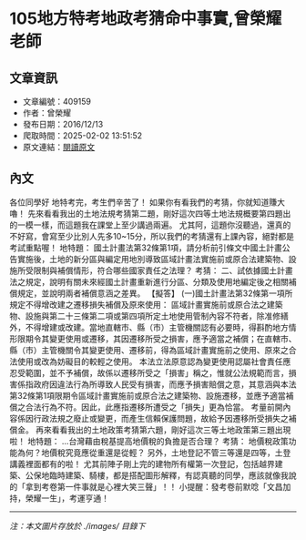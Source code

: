 # 105地方特考地政考猜命中事實,曾榮耀老師

## 文章資訊
- 文章編號：409159
- 作者：曾榮耀
- 發布日期：2016/12/13
- 爬取時間：2025-02-02 13:51:52
- 原文連結：[閱讀原文](https://real-estate.get.com.tw/Columns/detail.aspx?no=409159)

## 內文
各位同學好
地特考完，考生們辛苦了！
如果你有看我們的考猜，你就知道賺大嚕！
先來看看我出的土地法規考猜第二題，剛好這次四等土地法規概要第四題出的一模一樣，而這題我在課堂上至少講過兩遍。
尤其阿，這題你沒聽過，還真的不好寫，會寫至少比別人先多10~15分，所以我們的考猜還有上課內容，絕對都是考試重點喔！
地特題：
國土計畫法第32條第1項，請分析前引條文中國土計畫公告實施後，土地的新分區與編定用地別導致區域計畫法實施前或原合法建築物、設施所受限制與補償情形，符合哪些國家責任之法理？
考猜：
二、試依據國土計畫法之規定，說明有關未來經國土計畫重新進行分區、分類及使用地編定後之相關補償規定，並說明兩者補償意涵之差異。
【擬答】
(一)國土計畫法第32條第一項所規定不得增改建之遷移損失補償及原來使用：
區域計畫實施前或原合法之建築物、設施與第二十三條第二項或第四項所定土地使用管制內容不符者，除准修繕外，不得增建或改建。當地直轄市、縣（市）主管機關認有必要時，得斟酌地方情形限期令其變更使用或遷移，其因遷移所受之損害，應予適當之補償；在直轄市、縣（市）主管機關令其變更使用、遷移前，得為區域計畫實施前之使用、原來之合法使用或改為妨礙目的較輕之使用。
本法立法原意認為變更使用認屬社會責任應忍受範圍，並不予補償，故係以遷移所受之「損害」稱之，惟就公法規範而言，損害係指政府因違法行為所導致人民受有損害，而應予損害賠償之意，其意涵與本法第32條第1項限期令區域計畫實施前或原合法之建築物、設施遷移，並應予適當補償之合法行為不符。因此，此應指遷移所遭受之「損失」更為恰當。
考量前開內容係因行政法規之廢止或變更，而產生信賴保護問題，故給予因遷移所受損失之補償金。
再來看看我出的土地政策考猜第六題，剛好這次三等土地政策第三題出現啦！
地特題：
…台灣藉由稅基提高地價稅的負擔是否合理？
考猜：
地價稅政策功能為何？地價稅究竟應從重還是從輕？
另外，土地登記不管三等還是四等，土登講義裡面都有的啦！
尤其前陣子剛上完的建物所有權第一次登記，包括越界建築、公保地臨時建築、騎樓，都是搭配圖形解釋，有認真聽的同學，應該就像我說的「拿到考卷第一件事就是心裡大笑三聲」！！
小提醒：發考卷前默唸「文昌加持，榮耀一生」，考運亨通！

---
*注：本文圖片存放於 ./images/ 目錄下*
